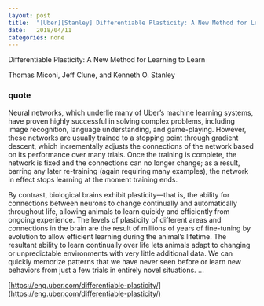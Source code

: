 ```yaml
---
layout: post
title:  "[Uber][Stanley] Differentiable Plasticity: A New Method for Learning to Learn"
date:   2018/04/11
categories: none
---
```




Differentiable Plasticity: A New Method for Learning to Learn

Thomas Miconi, Jeff Clune, and Kenneth O. Stanley







### quote 



Neural networks, which underlie many of Uber’s machine learning systems, have proven highly successful in solving complex problems, including image recognition, language understanding, and game-playing. However, these networks are usually trained to a stopping point through gradient descent, which incrementally adjusts the connections of the network based on its performance over many trials. Once the training is complete, the network is fixed and the connections can no longer change; as a result, barring any later re-training (again requiring many examples), the network in effect stops learning at the moment training ends.



By contrast, biological brains exhibit plasticity—that is, the ability for connections between neurons to change continually and automatically throughout life, allowing animals to learn quickly and efficiently from ongoing experience. The levels of plasticity of different areas and connections in the brain are the result of millions of years of fine-tuning by evolution to allow efficient learning during the animal’s lifetime. The resultant ability to learn continually over life lets animals adapt to changing or unpredictable environments with very little additional data. We can quickly memorize patterns that we have never seen before or learn new behaviors from just a few trials in entirely novel situations.
...


[https://eng.uber.com/differentiable-plasticity/](https://eng.uber.com/differentiable-plasticity/)



 

